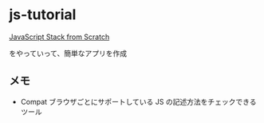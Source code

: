 # js-tutorial

[JavaScript Stack from Scratch](https://github.com/verekia/js-stack-from-scratch)

をやっていって、簡単なアプリを作成

## メモ

* Compat
  ブラウザごとにサポートしている JS の記述方法をチェックできるツール
